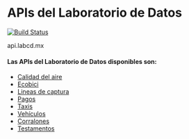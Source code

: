 APIs del Laboratorio de Datos
=====

[![Build Status](https://travis-ci.org/LabPLC/api.labcd.mx.svg)](https://travis-ci.org/LabPLC/api.labcd.mx)

api.labcd.mx

#### Las APIs del Laboratorio de Datos disponibles son:
* [Calidad del aire][aire]
* [Ecobici][ecobici]
* [Lineas de captura][lineas]
* [Pagos][pagos]
* [Taxis][taxis]
* [Vehículos][vehiculos]
* [Corralones][corralones]
* [Testamentos][testamentos]

[home]: https://github.com/LabPLC/api.labcd.mx/wiki
[aire]: https://github.com/LabPLC/api.labcd.mx/wiki/Calidad-del-Aire
[ecobici]: https://github.com/LabPLC/api.labcd.mx/wiki/Ecobici
[lineas]: https://github.com/LabPLC/api.labcd.mx/wiki/Lineas-de-captura
[pagos]: https://github.com/LabPLC/api.labcd.mx/wiki/Pagos
[taxis]: https://github.com/LabPLC/api.labcd.mx/wiki/Taxis
[vehiculos]: https://github.com/LabPLC/api.labcd.mx/wiki/Vehiculos
[corralones]: https://github.com/LabPLC/api.labcd.mx/wiki/Corralones
[testamentos]: https://github.com/LabPLC/api.labcd.mx/wiki/Testamentos
